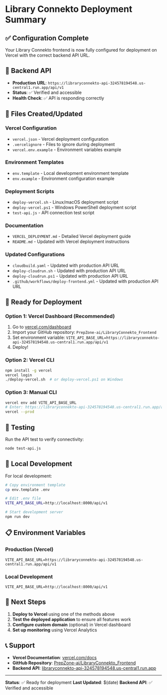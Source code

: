 # Library Connekto Deployment Summary

## ✅ Configuration Complete

Your Library Connekto frontend is now fully configured for deployment on Vercel with the correct backend API URL.

## 🔗 Backend API
- **Production URL**: `https://libraryconnekto-api-324578194548.us-central1.run.app/api/v1`
- **Status**: ✅ Verified and accessible
- **Health Check**: ✅ API is responding correctly

## 📁 Files Created/Updated

### Vercel Configuration
- `vercel.json` - Vercel deployment configuration
- `.vercelignore` - Files to ignore during deployment
- `vercel.env.example` - Environment variables example

### Environment Templates
- `env.template` - Local development environment template
- `env.example` - Environment configuration example

### Deployment Scripts
- `deploy-vercel.sh` - Linux/macOS deployment script
- `deploy-vercel.ps1` - Windows PowerShell deployment script
- `test-api.js` - API connection test script

### Documentation
- `VERCEL_DEPLOYMENT.md` - Detailed Vercel deployment guide
- `README.md` - Updated with Vercel deployment instructions

### Updated Configurations
- `cloudbuild.yaml` - Updated with production API URL
- `deploy-cloudrun.sh` - Updated with production API URL
- `deploy-cloudrun.ps1` - Updated with production API URL
- `.github/workflows/deploy-frontend.yml` - Updated with production API URL

## 🚀 Ready for Deployment

### Option 1: Vercel Dashboard (Recommended)
1. Go to [vercel.com/dashboard](https://vercel.com/dashboard)
2. Import your GitHub repository: `PrepZone-ai/LibraryConnekto_Frontend`
3. Set environment variable: `VITE_API_BASE_URL=https://libraryconnekto-api-324578194548.us-central1.run.app/api/v1`
4. Deploy!

### Option 2: Vercel CLI
```bash
npm install -g vercel
vercel login
./deploy-vercel.sh  # or deploy-vercel.ps1 on Windows
```

### Option 3: Manual CLI
```bash
vercel env add VITE_API_BASE_URL
# Enter: https://libraryconnekto-api-324578194548.us-central1.run.app/api/v1
vercel --prod
```

## 🧪 Testing

Run the API test to verify connectivity:
```bash
node test-api.js
```

## 🔧 Local Development

For local development:
```bash
# Copy environment template
cp env.template .env

# Edit .env file
VITE_API_BASE_URL=http://localhost:8000/api/v1

# Start development server
npm run dev
```

## 📋 Environment Variables

### Production (Vercel)
```
VITE_API_BASE_URL=https://libraryconnekto-api-324578194548.us-central1.run.app/api/v1
```

### Local Development
```
VITE_API_BASE_URL=http://localhost:8000/api/v1
```

## 🎯 Next Steps

1. **Deploy to Vercel** using one of the methods above
2. **Test the deployed application** to ensure all features work
3. **Configure custom domain** (optional) in Vercel dashboard
4. **Set up monitoring** using Vercel Analytics

## 📞 Support

- **Vercel Documentation**: [vercel.com/docs](https://vercel.com/docs)
- **GitHub Repository**: [PrepZone-ai/LibraryConnekto_Frontend](https://github.com/PrepZone-ai/LibraryConnekto_Frontend)
- **Backend API**: [libraryconnekto-api-324578194548.us-central1.run.app](https://libraryconnekto-api-324578194548.us-central1.run.app)

---

**Status**: ✅ Ready for deployment
**Last Updated**: $(date)
**Backend API**: ✅ Verified and accessible
